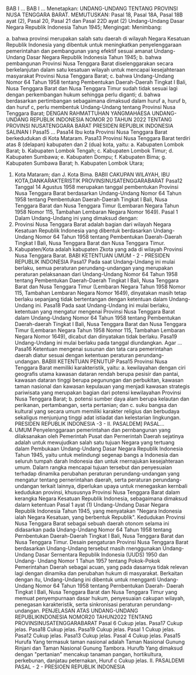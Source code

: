  BAB I ... BAB I ... Menetapkan: UNDANG-UNDANG TENTANG PROVINSI NUSA TENGGARA BARAT.
MEMUTUSKAN:
 Pasal 18, Pasal 18A, Pasal 18B ayat (2), Pasal 20, Pasal 21 dan Pasal 22D ayat (2) Undang-Undang Dasar Negara Republik Indonesia Tahun 1945;
Mengingat:
Menimbang:

a. bahwa provinsi merupakan salah satu daerah di wilayah Negara Kesatuan Republik Indonesia yang dibentuk untuk meningkatkan penyelenggaraan pemerintahan dan pembangunan yang efektif sesuai amanat Undang-Undang Dasar Negara Republik Indonesia Tahun 1945;
b. bahwa pembangunan Provinsi Nusa Tenggara Barat diselenggarakan secara berkelanjutan dalam satu kesatuan wilayah untuk mencapai kesejahteraan masyarakat Provinsi Nusa Tenggara Barat;
c. bahwa Undang-Undang Nomor 64 Tahun 1958 tentang Pembentukan Daerah-Daerah Tingkat I Bali, Nusa Tenggara Barat dan Nusa Tenggara Timur sudah tidak sesuai lagi dengan perkembangan hukum sehingga perlu diganti;
d. bahwa berdasarkan pertimbangan sebagaimana dimaksud dalam huruf a, huruf b, dan huruf c, perlu membentuk Undang-Undang tentang Provinsi Nusa Tenggara Barat; DENGAN RAHMATTUHAN YANGMAHAESA UNDANG-UNDANG REPUBLIK INDONESIA NOMOR 20 TAHUN 2022 TENTANG PROVINSI NUSATENGGARA BARAT PRESIDEN REPUBLIK INDONESIA SALINAN I Pasa15 ... Pasa14 Ibu kota Provinsi Nusa Tenggara Barat berkedudukan di Kota Mataram. Pasa13 Provinsi Nusa Tenggara Barat terdiri atas 8 (delapan) kabupaten dan 2 (dua) kota, yaitu:
a. Kabupaten Lombok Barat;
b. Kabupaten Lombok Tengah;
c. Kabupaten Lombok Timur;
d. Kabupaten Sumbawa;
e. Kabupaten Dompu;
f. Kabupaten Bima;
g. Kabupaten Sumbawa Barat;
h. Kabupaten Lombok Utara;
1. Kota Mataram; dan J. Kota Bima. BABII CAKUPAN WILAYAH, IBU KOTA,DANKARAKTERISTIK PROVINSINUSATENGGARABARAT Pasa12 Tanggal 14 Agustus 1958 merupakan tanggal pembentukan Provinsi Nusa Tenggara Barat berdasarkan Undang-Undang Nomor 64 Tahun 1958 tentang Pembentukan Daerah-Daerah Tingkat I Bali, Nusa Tenggara Barat dan Nusa Tenggara Timur (Lembaran Negara Tahun 1958 Nomor 115, Tambahan Lembaran Negara Nomor 1649). Pasal 1 Dalam Undang-Undang ini yang dimaksud dengan:
1. Provinsi Nusa Tenggara Barat adalah bagian dari wilayah Negara Kesatuan Republik Indonesia yang dibentuk berdasarkan Undang-Undang Nomor 64 Tahun 1958 tentang Pembentukan Daerah-Daerah Tingkat I Bali, Nusa Tenggara Barat dan Nusa Tenggara Timur.
2. Kabupaten/Kota adalah kabupaten Zkota yang ada di wilayah Provinsi Nusa Tenggara Barat. BABI KETENTUAN UMUM - 2 - PRESIDEN REPUBLIK INDONESIA Pasa17 Pada saat Undang-Undang ini mulai berlaku, semua peraturan perundang-undangan yang merupakan peraturan pelaksanaan dari Undang-Undang Nomor 64 Tahun 1958 tentang Pembentukan Daerah-Daerah Tingkat I Bali, Nusa Tenggara Barat dan Nusa Tenggara Timur (Lembaran Negara Tahun 1958 Nomor 115, Tambahan Lembaran Negara Nomor 1649), dinyatakan masih tetap berlaku sepanjang tidak bertentangan dengan ketentuan dalam Undang-Undang ini. Pasa18 Pada saat Undang-Undang ini mulai berlaku, ketentuan yang mengatur mengenai Provinsi Nusa Tenggara Barat dalam Undang-Undang Nomor 64 Tahun 1958 tentang Pembentukan Daerah-daerah Tingkat I Bali, Nusa Tenggara Barat dan Nusa Tenggara Timur (Lembaran Negara Tahun 1958 Nomor 115, Tambahan Lembaran Negara Nomor 1649), dicabut dan dinyatakan tidak berlaku. Pasa19 Undang-Undang ini mulai berlaku pada tanggal diundangkan. Agar ... Pasa16 Ketentuan mengenai susunan dan tata cara pemerintahan daerah diatur sesuai dengan ketentuan peraturan perundang- undangan. BABIII KETENTUAN PENUTUP Pasa15 Provinsi Nusa Tenggara Barat memiliki karakteristik, yaitu:
a. kewilayahan dengan ciri geografis utama kawasan dataran rendah berupa pesisir dan pantai, kawasan dataran tinggi berupa pegunungan dan perbukitan, kawasan taman nasional dan kawasan kepulauan yang menjadi kawasan strategis pariwisata yang merupakan bagian dari potensi kewilayahan Provinsi Nusa Tenggara Barat;
b. potensi sumber daya alam berupa kelautan dan perikanan, pertambangan, serta pertanian; dan
c. suku bangsa dan kultural yang secara umum memiliki karakter religius dan berbudaya sekaligus menjunjung tinggi adat istiadat dan kelestarian lingkungan. PRESIDEN REPUBLIK INDONESIA -3 - II. PASALDEM] PASAL...
1. UMUM Penyelenggaraan pemerintahan dan pernbangunan yang dilaksanakan oleh Pemerintah Pusat dan Pernerintah Daerah sejatinya adalah untuk mewujudkan salah satu tujuan Negara yang tertuang dalam Pembukaan Undang-Undang Dasar Negara Republik Indonesia Tahun 1945, yaitu untuk melindungi segenap bangs a Indonesia dan seluruh tumpah darah Indonesia dan untuk rnernajukan kesejahteraan umum. Dalarn rangka mencapai tujuan tersebut dan penyesuaian terhadap dinamika perubahan peraturan perundang-undangan yang mengatur tentang pernerintahan daerah, serta peraturan perundang-undangan terkait lainnya, diperlukan upaya untuk rnenegaskan kernbali kedudukan provinsi, khususnya Provinsi Nusa Tenggara Barat dalam kerangka Negara Kesatuan Republik Indonesia, sebagaimana dimaksud dalarn ketentuan Pasal 1 ayat (1) Undang-Undang Dasar Negara Republik Indonesia Tahun 1945, yang menyatakan "Negara Indonesia ialah Negara Kesatuan, yang berbentuk Republik". Kedudukan Provinsi Nusa Tenggara Barat sebagai sebuah daerah otonom selama ini didasarkan pada Undang-Undang Nomor 64 Tahun 1958 tentang Pernbentukan Daerah-Daerah Tingkat I Bali, Nusa Tenggara Barat dan Nusa Tenggara Timur. Desain pengaturan Provinsi Nusa Tenggara Barat berdasarkan Undang-Undang tersebut rnasih rnenggunakan Undang- Undang Dasar Sernentara Republik Indonesia (UUDS) 1950 dan Undang- Undang Nomor 1 Tahun 1957 tentang Pokok-Pokok Pemerintahan Daerah sebagai acuan, yang pada dasarnya tidak relevan lagi dengan dinamika dan perubahan hukum di masyarakat. Berkaitan dengan itu, Undang-Undang ini dibentuk untuk rnengganti Undang-Undang Nomor 64 Tahun 1958 tentang Pernbentukan Daerah- Daerah Tingkat I Bali, Nusa Tenggara Barat dan Nusa Tenggara Timur yang memuat penyempurnaan dasar hukum, penyesuaian cakupan wilayah, penegasan karakteristik, serta sinkronisasi peraturan perundang-undangan. PENJELASAN ATAS UNDANG-UNDANG REPUBLIKINDONESIA NOMOR20 TAHUN2022 TENTANG PROVINSINUSATENGGARABARAT Pasal 6 Cukup jelas. Pasa17 Cukup jelas. Pasa18 Cukup jelas. Pasa19 Cukup jelas. Pasal 1 Cukup jelas. Pasa12 Cukup jelas. Pasa13 Cukup jelas. Pasal 4 Cukup jelas. Pasa15 Hurufa Yang termasuk taman nasional adalah Taman Nasional Gunung Rinjani dan Taman Nasional Gunung Tambora. Hurufb Yang dimaksud dengan "pertanian" mencakup tanaman pangan, hortikultura, perkebunan, danjatau peternakan, Huruf c Cukup jelas. II. PASALDEMI PASAL - 2 - PRESIOEN REPUBLIK INDONESIA